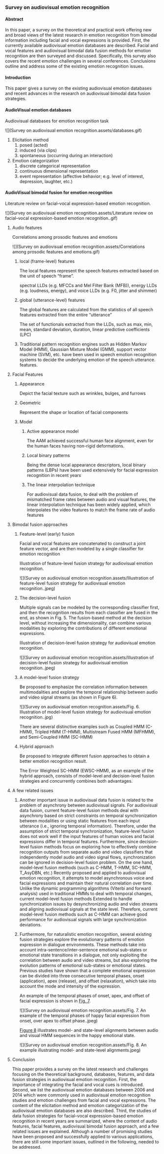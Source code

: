 ### Survey on audiovisual emotion recognition

#### Abstract

In this paper, a survey on the theoretical and practical work offering new and broad views of the latest research in emotion recognition from bimodal information including facial and vocal expressions is provided. First, the currently available audiovisual emotion databases are described. Facial and vocal features and audiovisual bimodal data fusion methods for emotion recognition are then surveyed and discussed. Specifically, this survey also covers the recent emotion challenges in several conferences. Conclusions outline and address some of the existing emotion recognition issues.

#### Introduction

This paper gives a survey on the existing audiovisual emotion databases and recent advances in the research on audiovisual bimodal data fusion strategies.

#### AudioVisual emotion databases

Audiovisual databases for emotion recognition task

![](Survey on audiovisual emotion recognition.assets/databases.gif)

1. Elicitation method
   1. posed (acted)
   2. induced (via clips)
   3. spontaneous (occurring during an interaction)
2. Emotion categorization
   1. discrete categorical representation
   2. continuous dimensional representation
   3. event representation (affective behavior; e.g. level of interest, depression, laughter, etc.) 

#### AudioVisual bimodal fusion for emotion recognition

Literature review on facial–vocal expression-based emotion recognition.

![](Survey on audiovisual emotion recognition.assets/Literature review on facial–vocal expression-based emotion recognition..gif)

1. Audio features

   Correlations among prosodic features and emotions

   ![](Survey on audiovisual emotion recognition.assets/Correlations among prosodic features and emotions.gif)

   1. local (frame-level) features

      The local features represent the speech features extracted based on the unit of speech “frame”.

      spectral LLDs (e.g. MFCCs and Mel Filter Bank (MFB)), energy LLDs (e.g. loudness, energy), and voice LLDs (e.g. F0, jitter and shimmer)

   2. global (utterance-level) features

      The global features are calculated from the statistics of all speech features extracted from the entire “utterance” 

      The set of functionals extracted from the LLDs, such as max, min, mean, standard deviation, duration, linear predictive coefficients (LPC)

   3. Traditional pattern recognition engines such as Hidden Markov Model (HMM), Gaussian Mixture Model (GMM), support vector machine (SVM), etc. have been used in speech emotion recognition systems to decide the underlying emotion of the speech utterance. features.

2. Facial Features

   1. Appearance

       Depict the facial texture such as wrinkles, bulges, and furrows

   2. Geometric

      Represent the shape or location of facial components 

   3. Model

      1. Active appearance model 

         The AAM achieved successful human face alignment, even for the human faces having non-rigid deformations.

      2. Local binary patterns 

         Being the dense local appearance descriptors, local binary patterns (LBPs) have been used extensively for facial expression recognition in recent years

      3. The linear interpolation technique

         For audiovisual data fusion, to deal with the problem of mismatched frame rates between audio and visual features, the linear interpolation technique has been widely applied, which interpolates the video features to match the frame rate of audio features

3. Bimodal fusion approaches

   1. Feature-level (early) fusion

      Facial and vocal features are concatenated to construct a joint feature vector, and are then modeled by a single classifier for emotion recognition

      Illustration of feature-level fusion strategy for audiovisual emotion recognition.

      ![](Survey on audiovisual emotion recognition.assets/Illustration of feature-level fusion strategy for audiovisual emotion recognition..jpeg)

   2. The decision-level fusion

      Multiple signals can be modeled by the corresponding classifier first, and then the recognition results from each classifier are fused in the end, as shown in Fig. 5. The fusion-based method at the decision level, without increasing the dimensionality, can combine various modalities by exploring the contributions of different emotional expressions. 

       Illustration of decision-level fusion strategy for audiovisual emotion recognition.

      ![](Survey on audiovisual emotion recognition.assets/Illustration of decision-level fusion strategy for audiovisual emotion recognition..jpeg)

   3. A model-level fusion strategy

      Be proposed to emphasize the correlation information between multimodalities and explore the temporal relationship between audio and video signal streams (as shown in Figure 6).

      ![](Survey on audiovisual emotion recognition.assets/Fig. 6. Illustration of model-level fusion strategy for audiovisual emotion recognition..jpg)

      There are several distinctive examples such as Coupled HMM (C-HMM), Tripled HMM (T-HMM), Multistream Fused HMM (MFHMM), and Semi-Coupled HMM (SC-HMM)

   4. Hybrid approach

      Be proposed to integrate different fusion approaches to obtain a better emotion recognition result.

      The Error Weighted SC-HMM (EWSC-HMM), as an example of the hybrid approach, consists of model-level and decision-level fusion strategies and concurrently combines both advantages. 

4. A few related issues

   1. Another important issue in audiovisual data fusion is related to the problem of asynchrony between audiovisual signals. For audiovisual data fusion, current feature-level fusion methods deal with asynchrony based on strict constraints on temporal synchronization between modalities or using static features from each input utterance (i.e., ignoring temporal information). Therefore, under the assumption of strict temporal synchronization, feature-level fusion does not work well if the input features of human voices and facial expressions differ in temporal features. Furthermore, since decision-level fusion methods focus on exploring how to effectively combine recognition outputs from separate audio and video classifiers that independently model audio and video signal flows, synchronization can be ignored in decision-level fusion problem. On the one hand, model-level fusion methods (such as C-HMM, T-HMM, SC-HMM, T_AsyDBN, etc.) Recently proposed and applied to audiovisual emotion recognition, it attempts to model asynchronous voice and facial expressions and maintain their natural correlation over time. Unlike the dynamic programming algorithms (Viterbi and forward analysis) used in traditional HMMs to deal with temporal changes, current model-level fusion methods Extended to handle synchronization issues by desynchronizing audio and video streams and aligning audiovisual signals at the state level. Therefore, current model-level fusion methods such as C-HMM can achieve good performance for audiovisual signals with large synchronization deviations.

   2. Furthermore, for naturalistic emotion recognition, several existing fusion strategies explore the evolutionary patterns of emotion expression in dialogue environments. These methods take into account intra-sentence/inter-sentence emotional sub-states or emotional state transitions in a dialogue, not only exploiting the correlation between audio and video streams, but also exploring the evolution patterns of emotional sub-states or emotional states. Previous studies have shown that a complete emotional expression can be divided into three consecutive temporal phases, onset (application), apex (release), and offset (relaxation), which take into account the mode and intensity of the expression.

      An example of the temporal phases of onset, apex, and offset of facial expression is shown in [Fig. 7](https://proxy.library.spbu.ru:2158/core/journals/apsipa-transactions-on-signal-and-information-processing/article/survey-on-audiovisual-emotion-recognition-databases-features-and-data-fusion-strategies/5BA206CFFEC3BAE321842B8EB820E179#fig07).

      ![](Survey on audiovisual emotion recognition.assets/Fig. 7. An example of the temporal phases of happy facial expression from onset, over apex to offset phase..jpeg)

      [Figure 8](https://proxy.library.spbu.ru:2158/core/journals/apsipa-transactions-on-signal-and-information-processing/article/survey-on-audiovisual-emotion-recognition-databases-features-and-data-fusion-strategies/5BA206CFFEC3BAE321842B8EB820E179#fig08) illustrates model- and state-level alignments between audio and visual HMM sequences in the happy emotional state. 

      ![](Survey on audiovisual emotion recognition.assets/Fig. 8. An example illustrating model- and state-level alignments.jpeg)

5. Conclusion

   This paper provides a survey on the latest research and challenges focusing on the theoretical background, databases, features, and data fusion strategies in audiovisual emotion recognition. First, the importance of integrating the facial and vocal cues is introduced. Second, we list the audiovisual emotion databases between 2006 and 2014 which were commonly used in audiovisual emotion recognition studies and emotion challenges from facial and vocal expressions. The content of the elicitation method and emotion categorization of the audiovisual emotion databases are also described. Third, the studies of data fusion strategies for facial–vocal expression-based emotion recognition in recent years are summarized, where the content of audio features, facial features, audiovisual bimodal fusion approach, and a few related issues are explained. Although a number of promising studies have been proposed and successfully applied to various applications, there are still some important issues, outlined in the following, needed to be addressed.